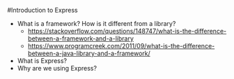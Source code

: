 #Introduction to Express

* What is a framework? How is it different from a library?
	- https://stackoverflow.com/questions/148747/what-is-the-difference-between-a-framework-and-a-library
	- https://www.programcreek.com/2011/09/what-is-the-difference-between-a-java-library-and-a-framework/
* What is Express?
* Why are we using Express?